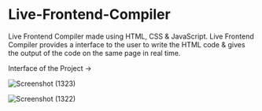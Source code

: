 # Live-Frontend-Compiler
Live Frontend Compiler made using HTML, CSS &amp; JavaScript. 
Live Frontend Compiler provides a interface to the user to write the HTML code &amp; gives the output of the code on the same page in real time.

Interface of the Project ->

![Screenshot (1323)](https://user-images.githubusercontent.com/109027067/210692430-a4cbdab9-4f99-41b1-8436-f81a971bb6cf.png)

![Screenshot (1322)](https://user-images.githubusercontent.com/109027067/210692658-ad2d8b58-53a2-4903-a9fa-1143aa717f22.png)
